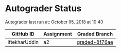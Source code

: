 # Autograder Status
Autograder last run at: October 05, 2018 at 10:40

| GitHub ID | Assignment | Graded Branch |
|-----------|------------|---------------|
| IftekharUddin | a2 | [graded-8f76ae](https://github.com/Fall2018COMP401-001/a2-IftekharUddin/tree/graded-8f76ae) | 
